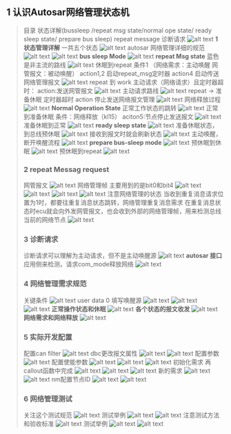 ## 1 认识Autosar网络管理状态机
> 目录
> 状态详解(bussleep /repeat msg state/normal ope state/ ready sleep state/ prepare bus sleep)
> repeat message
> 诊断请求
> ![alt text](image.png)
> **1 状态管理详解**
> 一共五个状态
> ![alt text](image-1.png)
> autosar 网络管理详细的规范
> ![alt text](image-2.png)
> ![alt text](image-3.png)
> **bus sleep Mode**
> ![alt text](image-4.png)
> **repeat Msg state**
> 蓝色是非主流的路线
> ![alt text](image-5.png)
> 休眠到repeat
> 条件1 （网络需求：主动唤醒 网管报文：被动唤醒）
> action1,2 启动repeat_msg定时器
> action4 启动传送网络管理报文
> ![alt text](image-6.png)
> repeat 到 work
> 主动请求（网络请求）且定时器超时：
> action:发送网管报文
> ![alt text](image-7.png)
> 主动请求路线
> ![alt text](image-8.png)
> repeat -> 准备休眠
> 定时器超时
> action 停止发送网络报文管理
> ![alt text](image-9.png)
> 网络释放过程
> ![alt text](image-10.png)
> **Normal Operation State**
> 正常工作状态的跳转
> ![alt text](image-11.png)
> 正常到准备休眠
> 条件：网络释放（kl15）
> aciton5:节点停止发送报文
> ![alt text](image-12.png)
> 准备休眠到正常
> ![alt text](image-13.png)
> **ready sleep state**
> ![alt text](image-14.png)
> 准备休眠状态，到总线预休眠
> ![alt text](image-15.png)
> 接收到报文时就会刷新状态
> ![alt text](image-16.png)
> 主动唤醒，断开唤醒流程
> ![alt text](image-17.png)
> **prepare bus-sleep mode**
> ![alt text](image-18.png)
> 预休眠到休眠
> ![alt text](image-19.png)
> 预休眠到repeat
> ![alt text](image-20.png)
> ### 2 repeat Messag request
> 网管报文
> ![alt text](image-21.png)
> 网络管理帧
> 主要用到的是bit0和bit4
> ![alt text](image-22.png)
> ![alt text](image-23.png)
> ![alt text](image-24.png)
> ![alt text](image-25.png)
> 注意网络管理的状态
> 当收到重复消息请求位置为1时，都要往重复消息状态跳转，网络管理重复消息需求
> 在重复消息状态时ecu就会向外发网管报文，也会收到外部的网络管理帧，用来检测总线当前的网络节点
> ![alt text](image-26.png)
> ### 3 诊断请求
> 诊断请求可以理解为主动请求，但不是主动唤醒源
> ![alt text](image-27.png)
> **autosar 接口**
> 应用侧来检测，请求com_mode释放网络
> ![alt text](image-28.png)
> ### 4 网络管理需求规范
> 关键条件
> ![alt text](image-29.png)
> user data 0  填写唤醒源
> ![alt text](image-30.png)
> ![alt text](image-31.png)
> ![alt text](image-32.png)
> **正常操作状态和休眠**
> ![alt text](image-33.png)
> **各个状态的报文收发**
> ![alt text](image-34.png)
> **网络需求和网络释放**
> ![alt text](image-35.png)
> ### 5 实际开发配置
> 配置can filter
> ![alt text](image-36.png)
> dbc更改报文属性
> ![alt text](image-37.png)
> ![alt text](image-38.png)
> 配置参数
> ![alt text](image-39.png)
> 配置使能参数
> ![alt text](image-40.png)
> ![alt text](image-41.png)
> ![alt text](image-42.png)
> 初始化需求
> 再callout函数中完成
> ![alt text](image-43.png)
> ![alt text](image-44.png)
> ![alt text](image-45.png)
> 新的需求
> ![alt text](image-46.png)
> ![alt text](image-47.png)
> nm配置节点ID
> ![alt text](image-48.png)
> ![alt text](image-49.png)
> ### 6 网络管理测试
> 关注这个测试规范
> ![alt text](image-50.png)
> 测试举例
> ![alt text](image-51.png)
> ![alt text](image-52.png)
> 注意测试方法和验收标准
> ![alt text](image-53.png)
> 测试举例
> ![alt text](image-54.png)
> ![alt text](image-55.png)